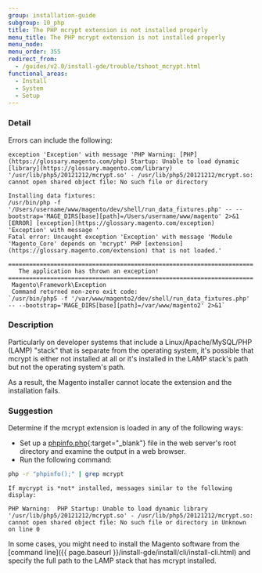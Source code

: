 ```yaml
---
group: installation-guide
subgroup: 10_php
title: The PHP mcrypt extension is not installed properly
menu_title: The PHP mcrypt extension is not installed properly
menu_node:
menu_order: 355
redirect_from:
  - /guides/v2.0/install-gde/trouble/tshoot_mcrypt.html
functional_areas:
  - Install
  - System
  - Setup
---
```


### Detail

Errors can include the following:

```terminal
exception 'Exception' with message 'PHP Warning: [PHP](https://glossary.magento.com/php) Startup: Unable to load dynamic [library](https://glossary.magento.com/library) '/usr/lib/php5/20121212/mcrypt.so' - /usr/lib/php5/20121212/mcrypt.so: cannot open shared object file: No such file or directory
```

```terminal
Installing data fixtures:
/usr/bin/php -f '/Users/username/www/magento/dev/shell/run_data_fixtures.php' -- --bootstrap='MAGE_DIRS[base][path]=/Users/username/www/magento' 2>&1
[ERROR] [exception](https://glossary.magento.com/exception) 'Exception' with message '
Fatal error: Uncaught exception 'Exception' with message 'Module 'Magento_Core' depends on 'mcrypt' PHP [extension](https://glossary.magento.com/extension) that is not loaded.'
```
```terminal
======================================================================
   The application has thrown an exception!
======================================================================
 Magento\Framework\Exception
 Command returned non-zero exit code:
`/usr/bin/php5 -f '/var/www/magento2/dev/shell/run_data_fixtures.php' -- --bootstrap='MAGE_DIRS[base][path]=/var/www/magento2' 2>&1`
```

### Description

Particularly on developer systems that include a Linux/Apache/MySQL/PHP (LAMP) "stack" that is separate from the operating system, it's possible that mcrypt is either not installed at all or it's installed in the LAMP stack's path but not the operating system's path.

As a result, the Magento installer cannot locate the extension and the installation fails.

### Suggestion

Determine if the mcrypt extension is loaded in any of the following ways:

*	Set up a [phpinfo.php](http://kb.mediatemple.net/questions/764/How+can+I+create+a+phpinfo.php+page%3F#gs){:target="_blank"} file in the web server's root directory and examine the output in a web browser.
*	Run the following command:

  ```bash
  php -r "phpinfo();" | grep mcrypt
  ```

	If mycrypt is *not* installed, messages similar to the following display:

  ```terminal
  PHP Warning:  PHP Startup: Unable to load dynamic library '/usr/lib/php5/20121212/mcrypt.so' - /usr/lib/php5/20121212/mcrypt.so: cannot open shared object file: No such file or directory in Unknown on line 0
  ```

In some cases, you might need to install the Magento software from the [command line]({{ page.baseurl }}/install-gde/install/cli/install-cli.html) and specify the full path to the LAMP stack that has mcrypt installed.
